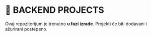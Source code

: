 # 🚧 BACKEND PROJECTS

Ovaj repozitorijum je trenutno **u fazi izrade**. Projekti će biti dodavani i ažurirani postepeno.
